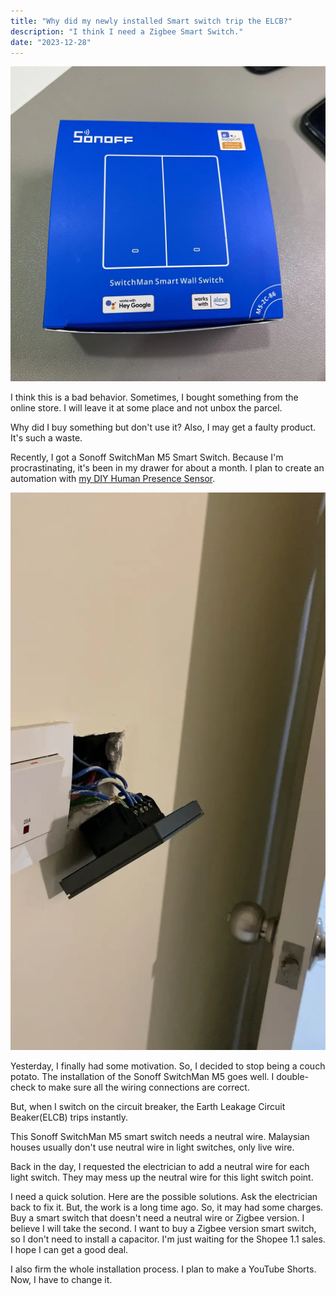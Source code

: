 ```yaml
---
title: "Why did my newly installed Smart switch trip the ELCB?"
description: "I think I need a Zigbee Smart Switch."
date: "2023-12-28"
---
```


![Sonoff SwitchMan M5 Smart Switch](sonoff-switchman-m5.webp)

I think this is a bad behavior. Sometimes, I bought something from the online store. I will leave it at some place and not unbox the parcel.

Why did I buy something but don't use it? Also, I may get a faulty product. It's such a waste.

Recently, I got a Sonoff SwitchMan M5 Smart Switch. Because I'm procrastinating, it's been in my drawer for about a month. I plan to create an automation with [my DIY Human Presence Sensor](https://juanstechblog.blogspot.com/2023/12/build-human-presence-sensor-esp8266-ld2410-esphome-integrate-home-assistant.html). 

![Installing Sonoff SwitchMan M5 Smart Switch](installing-sonoff-switchman-m5.webp)

Yesterday, I finally had some motivation. So, I decided to stop being a couch potato. The installation of the Sonoff SwitchMan M5 goes well. I double-check to make sure all the wiring connections are correct.

But, when I switch on the circuit breaker, the Earth Leakage Circuit Beaker(ELCB) trips instantly. 

This Sonoff SwitchMan M5 smart switch needs a neutral wire. Malaysian houses usually don't use neutral wire in light switches, only live wire. 

Back in the day, I requested the electrician to add a neutral wire for each light switch. They may mess up the neutral wire for this light switch point.

I need a quick solution. Here are the possible solutions.
Ask the electrician back to fix it. But, the work is a long time ago. So, it may had some charges.
Buy a smart switch that doesn't need a neutral wire or Zigbee version.
I believe I will take the second. I want to buy a Zigbee version smart switch, so I don't need to install a capacitor. I'm just waiting for the Shopee 1.1 sales. I hope I can get a good deal. 

I also firm the whole installation process. I plan to make a YouTube Shorts. Now, I have to change it.